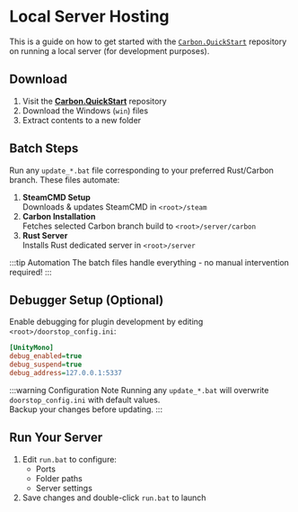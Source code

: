 # <CarbonIcons icon="server" /> Local Server Hosting

This is a guide on how to get started with the
[`Carbon.QuickStart`](https://github.com/CarbonCommunity/Carbon.QuickStart/tree/main/win) repository on
running a local server (for development purposes).

## <CarbonIcons icon="download" /> Download

1. Visit the [**Carbon.QuickStart**](https://github.com/CarbonCommunity/Carbon.QuickStart/tree/main/win)
   repository
2. Download the Windows (`win`) files
3. Extract contents to a new folder

## <CarbonIcons icon="list" /> Batch Steps

Run any `update_*.bat` file corresponding to your preferred Rust/Carbon branch. These files automate:

1. **SteamCMD Setup**  
   Downloads & updates SteamCMD in `<root>/steam`
2. **Carbon Installation**  
   Fetches selected Carbon branch build to `<root>/server/carbon`
3. **Rust Server**  
   Installs Rust dedicated server in `<root>/server`

:::tip Automation
The batch files handle everything - no manual intervention required!
:::

## <CarbonIcons icon="bugoff" /> Debugger Setup (Optional)

Enable debugging for plugin development by editing `<root>/doorstop_config.ini`:

```ini
[UnityMono]
debug_enabled=true
debug_suspend=true
debug_address=127.0.0.1:5337
```

:::warning Configuration Note
Running any `update_*.bat` will overwrite `doorstop_config.ini` with default values.  
Backup your changes before updating.
:::

## <CarbonIcons icon="play" /> Run Your Server

1. Edit `run.bat` to configure:
    - Ports
    - Folder paths
    - Server settings
2. Save changes and double-click `run.bat` to launch
